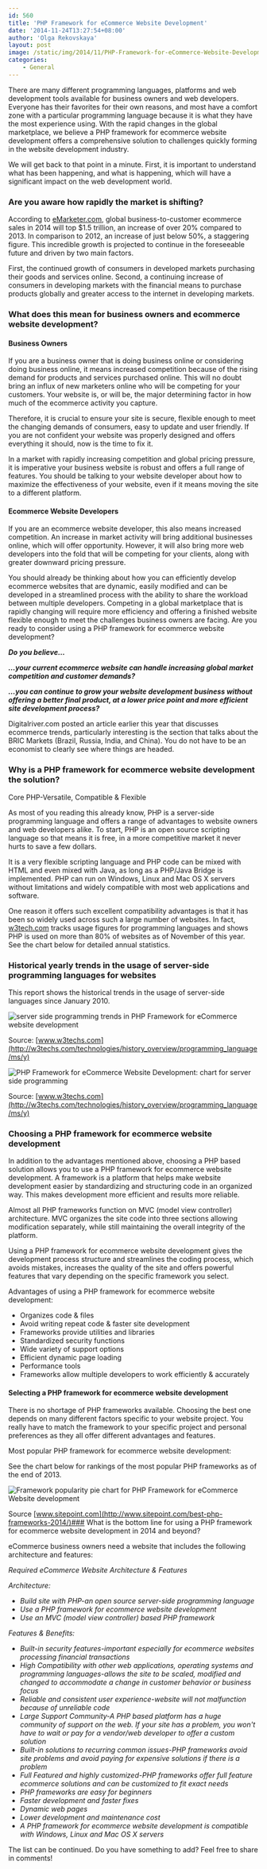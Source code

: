 ```yaml
---
id: 560
title: 'PHP Framework for eCommerce Website Development'
date: '2014-11-24T13:27:54+08:00'
author: 'Olga Rekovskaya'
layout: post
image: /static/img/2014/11/PHP-Framework-for-eCommerce-Website-Development.jpg
categories:
    - General
---
```


There are many different programming languages, platforms and web development tools available for business owners and web developers. Everyone has their favorites for their own reasons, and most have a comfort zone with a particular programming language because it is what they have the most experience using. With the rapid changes in the global marketplace, we believe a PHP framework for ecommerce website development offers a comprehensive solution to challenges quickly forming in the website development industry.

We will get back to that point in a minute. First, it is important to understand what has been happening, and what is happening, which will have a significant impact on the web development world.

### Are you aware how rapidly the market is shifting?

According to [eMarketer.com](http://www.emarketer.com/Article/Global-B2C-Ecommerce-Sales-Hit-15-Trillion-This-Year-Driven-by-Growth-Emerging-Markets/1010575), global business-to-customer ecommerce sales in 2014 will top $1.5 trillion, an increase of over 20% compared to 2013. In comparison to 2012, an increase of just below 50%, a staggering figure. This incredible growth is projected to continue in the foreseeable future and driven by two main factors.

First, the continued growth of consumers in developed markets purchasing their goods and services online. Second, a continuing increase of consumers in developing markets with the financial means to purchase products globally and greater access to the internet in developing markets.

### What does this mean for business owners and ecommerce website development?

#### Business Owners

If you are a business owner that is doing business online or considering doing business online, it means increased competition because of the rising demand for products and services purchased online. This will no doubt bring an influx of new marketers online who will be competing for your customers. Your website is, or will be, the major determining factor in how much of the ecommerce activity you capture.

Therefore, it is crucial to ensure your site is secure, flexible enough to meet the changing demands of consumers, easy to update and user friendly. If you are not confident your website was properly designed and offers everything it should, now is the time to fix it.

In a market with rapidly increasing competition and global pricing pressure, it is imperative your business website is robust and offers a full range of features. You should be talking to your website developer about how to maximize the effectiveness of your website, even if it means moving the site to a different platform.

#### Ecommerce Website Developers

If you are an ecommerce website developer, this also means increased competition. An increase in market activity will bring additional businesses online, which will offer opportunity. However, it will also bring more web developers into the fold that will be competing for your clients, along with greater downward pricing pressure.

You should already be thinking about how you can efficiently develop ecommerce websites that are dynamic, easily modified and can be developed in a streamlined process with the ability to share the workload between multiple developers. Competing in a global marketplace that is rapidly changing will require more efficiency and offering a finished website flexible enough to meet the challenges business owners are facing. Are you ready to consider using a PHP framework for ecommerce website development?

***Do you believe…***

***…your current ecommerce website can handle increasing global market competition and customer demands?***

***…you can continue to grow your website development business without offering a better final product, at a lower price point and more efficient site development process?***

Digitalriver.com posted an article earlier this year that discusses ecommerce trends, particularly interesting is the section that talks about the BRIC Markets (Brazil, Russia, India, and China). You do not have to be an economist to clearly see where things are headed.

### Why is a PHP framework for ecommerce website development the solution?

Core PHP-Versatile, Compatible & Flexible

As most of you reading this already know, PHP is a server-side programming language and offers a range of advantages to website owners and web developers alike. To start, PHP is an open source scripting language so that means it is free, in a more competitive market it never hurts to save a few dollars.

It is a very flexible scripting language and PHP code can be mixed with HTML and even mixed with Java, as long as a PHP/Java Bridge is implemented. PHP can run on Windows, Linux and Mac OS X servers without limitations and widely compatible with most web applications and software.

One reason it offers such excellent compatibility advantages is that it has been so widely used across such a large number of websites. In fact, [w3tech.com](http://w3techs.com/technologies/history_overview/programming_language/ms/y) tracks usage figures for programming languages and shows PHP is used on more than 80% of websites as of November of this year. See the chart below for detailed annual statistics.

### Historical yearly trends in the usage of server-side programming languages for websites

This report shows the historical trends in the usage of server-side languages since January 2010.

![server side programming trends in PHP Framework for eCommerce website development](/static/img/2014/11/Historical-yearly-trends-in-the-usage-of-server-side-programming-languages-for-websites.jpg)

Source: [www.w3techs.com](http://w3techs.com/technologies/history_overview/programming_language/ms/y)

![PHP Framework for eCommerce Website Development: chart for server side programming ](/static/img/2014/11/usage-of-server-side-programming-languages-graph.png)

Source: [www.w3techs.com](http://w3techs.com/technologies/history_overview/programming_language/ms/y)

### Choosing a PHP framework for ecommerce website development

In addition to the advantages mentioned above, choosing a PHP based solution allows you to use a PHP framework for ecommerce website development. A framework is a platform that helps make website development easier by standardizing and structuring code in an organized way. This makes development more efficient and results more reliable.

Almost all PHP frameworks function on MVC (model view controller) architecture. MVC organizes the site code into three sections allowing modification separately, while still maintaining the overall integrity of the platform.

Using a PHP framework for ecommerce website development gives the development process structure and streamlines the coding process, which avoids mistakes, increases the quality of the site and offers powerful features that vary depending on the specific framework you select.

Advantages of using a PHP framework for ecommerce website development:

- Organizes code & files
- Avoid writing repeat code & faster site development
- Frameworks provide utilities and libraries
- Standardized security functions
- Wide variety of support options
- Efficient dynamic page loading
- Performance tools
- Frameworks allow multiple developers to work efficiently & accurately

#### Selecting a PHP framework for ecommerce website development

There is no shortage of PHP frameworks available. Choosing the best one depends on many different factors specific to your website project. You really have to match the framework to your specific project and personal preferences as they all offer different advantages and features.

Most popular PHP framework for ecommerce website development:

See the chart below for rankings of the most popular PHP frameworks as of the end of 2013.

![Framework popularity pie chart for PHP Framework for eCommerce Website development](/static/img/2014/11/Framework-Popularity.png)

Source [www.sitepoint.com](http://www.sitepoint.com/best-php-frameworks-2014/)### What is the bottom line for using a PHP framework for ecommerce website development in 2014 and beyond?

eCommerce business owners need a website that includes the following architecture and features:

*Required eCommerce Website Architecture & Features*

*Architecture:*

- *Build site with PHP-an open source server-side programming language*
- *Use a PHP framework for ecommerce website development*
- *Use an MVC (model view controller) based PHP framework*

*Features & Benefits:*

- *Built-in security features-important especially for ecommerce websites processing financial transactions*
- *High Compatibility with other web applications, operating systems and programming languages-allows the site to be scaled, modified and changed to accommodate a change in customer behavior or business focus*
- *Reliable and consistent user experience-website will not malfunction because of unreliable code*
- *Large Support Community-A PHP based platform has a huge community of support on the web. If your site has a problem, you won't have to wait or pay for a vendor/web developer to offer a custom solution*
- *Built-in solutions to recurring common issues-PHP frameworks avoid site problems and avoid paying for expensive solutions if there is a problem*
- *Full Featured and highly customized-PHP frameworks offer full feature ecommerce solutions and can be customized to fit exact needs*
- *PHP frameworks are easy for beginners*
- *Faster development and faster fixes*
- *Dynamic web pages*
- *Lower development and maintenance cost*
- *A PHP framework for ecommerce website development is compatible with Windows, Linux and Mac OS X servers*

The list can be continued. Do you have something to add? Feel free to share in comments!